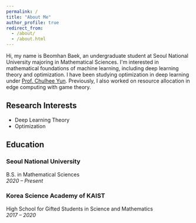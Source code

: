 ```yaml
---
permalink: /
title: "About Me"
author_profile: true
redirect_from: 
  - /about/
  - /about.html
---
```


Hi, my name is Beomhan Baek, an undergraduate student at Seoul National University majoring in Mathematical Sciences. I'm interested in mathematical foundations of machine learning, including deep learning theory and optimization. I have been studying optimization in deep learning under [Prof. Chulhee Yun](https://chulheeyun.github.io). Previously, I also worked on resource allocation in edge computing with game theory.

## Research Interests
- Deep Learning Theory
- Optimization

## Education
### Seoul National University  
B.S. in Mathematical Sciences  
_2020 – Present_  

### Korea Science Academy of KAIST  
High School for Gifted Students in Science and Mathematics  
_2017 – 2020_
